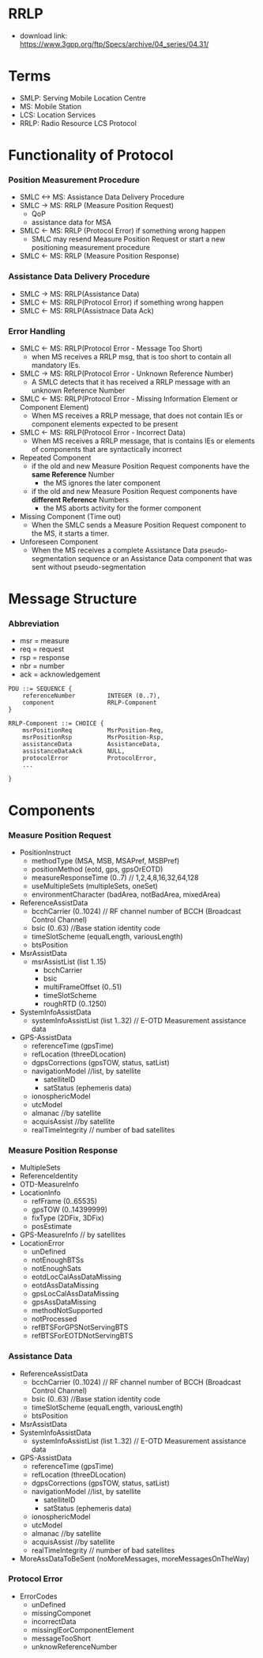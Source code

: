 # RRLP
* download link: https://www.3gpp.org/ftp/Specs/archive/04_series/04.31/
# Terms
* SMLP: Serving Mobile Location Centre
* MS: Mobile Station
* LCS: Location Services
* RRLP: Radio Resource LCS Protocol

# Functionality of Protocol
### Position Measurement Procedure
* SMLC <-> MS: Assistance Data Delivery Procedure
* SMLC ->  MS: RRLP (Measure Position Request)
  * QoP
  * assistance data for MSA
* SMLC <-  MS: RRLP (Protocol Error) if something wrong happen
  * SMLC may resend Measure Position Request or start a new positioning measurement procedure
* SMLC <-  MS: RRLP (Measure Position Response)

### Assistance Data Delivery Procedure
* SMLC ->  MS: RRLP(Assistance Data)
* SMLC <-  MS: RRLP(Protocol Error) if something wrong happen
* SMLC <-  MS: RRLP(Assistnace Data Ack)

### Error Handling
* SMLC <-  MS: RRLP(Protocol Error - Message Too Short)
  * when MS receives a RRLP msg, that is too short to contain all mandatory IEs.
* SMLC ->  MS: RRLP(Protocol Error - Unknown Reference Number)
  * A SMLC detects that it has received a RRLP message with an unknown Reference Number
* SMLC <-  MS: RRLP(Protocol Error - Missing Information Element or Component Element)
  * When MS receives a RRLP message, that does not contain IEs or component elements expected to be present
* SMLC <-  MS: RRLP(Protocol Error - Incorrect Data)
  * When MS receives a RRLP message, that is contains IEs or elements of components that are syntactically incorrect
* Repeated Component
  * if the old and new Measure Position Request components have the **same Reference** Number
    * the MS ignores the later component
  * if the old and new Measure Position Request components have **different Reference** Numbers
    * the MS aborts activity for the former component
* Missing Component (Time out)
  * When the SMLC sends a Measure Position Request component to the MS, it starts a timer.
* Unforeseen Component
  * When the MS receives a complete Assistance Data pseudo-segmentation sequence or an Assistance Data component that was sent without pseudo-segmentation

# Message Structure
### Abbreviation
* msr = measure
* req = request
* rsp = response
* nbr = number
* ack = acknowledgement
```
PDU ::= SEQUENCE {
	referenceNumber			INTEGER (0..7),
	component				RRLP-Component 
}

RRLP-Component ::= CHOICE {
	msrPositionReq			MsrPosition-Req,
	msrPositionRsp			MsrPosition-Rsp,
	assistanceData			AssistanceData,
	assistanceDataAck		NULL,
	protocolError			ProtocolError,
	...

}
```

# Components
### Measure Position Request
* PositionInstruct
  * methodType (MSA, MSB, MSAPref, MSBPref)
  * positionMethod (eotd, gps, gpsOrEOTD)
  * measureResponseTime (0..7) // 1,2,4,8,16,32,64,128
  * useMultipleSets (multipleSets, oneSet)
  * environmentCharacter (badArea, notBadArea, mixedArea)
* ReferenceAssistData
  * bcchCarrier (0..1024) // RF channel number of BCCH (Broadcast Control Channel)
  * bsic (0..63) //Base station identity code
  * timeSlotScheme (equalLength, variousLength)
  * btsPosition
* MsrAssistData
  * msrAssistList (list 1..15)
    * bcchCarrier
    * bsic
    * multiFrameOffset (0..51)
    * timeSlotScheme
    * roughRTD (0..1250)
* SystemInfoAssistData
  * systemInfoAssistList (list 1..32) // E-OTD Measurement assistance data
* GPS-AssistData
  * referenceTime (gpsTime)
  * refLocation (threeDLocation)
  * dgpsCorrections (gpsTOW, status, satList)
  * navigationModel //list, by satellite
    * satelliteID
    * satStatus (ephemeris data)
  * ionosphericModel
  * utcModel
  * almanac //by satellite
  * acquisAssist //by satellite
  * realTimeIntegrity // number of bad satellites

### Measure Position Response
* MultipleSets
* ReferenceIdentity
* OTD-MeasureInfo
* LocationInfo
  * refFrame (0..65535)
  * gpsTOW (0..14399999)
  * fixType (2DFix, 3DFix)
  * posEstimate
* GPS-MeasureInfo // by satellites
* LocationError
  * unDefined
  * notEnoughBTSs
  * notEnoughSats
  * eotdLocCalAssDataMissing 
  * eotdAssDataMissing 
  * gpsLocCalAssDataMissing 
  * gpsAssDataMissing 
  * methodNotSupported 
  * notProcessed 
  * refBTSForGPSNotServingBTS 
  * refBTSForEOTDNotServingBTS 

### Assistance Data
* ReferenceAssistData
  * bcchCarrier (0..1024) // RF channel number of BCCH (Broadcast Control Channel)
  * bsic (0..63) //Base station identity code
  * timeSlotScheme (equalLength, variousLength)
  * btsPosition
* MsrAssistData
* SystemInfoAssistData
  * systemInfoAssistList (list 1..32) // E-OTD Measurement assistance data
* GPS-AssistData
  * referenceTime (gpsTime)
  * refLocation (threeDLocation)
  * dgpsCorrections (gpsTOW, status, satList)
  * navigationModel //list, by satellite
    * satelliteID
    * satStatus (ephemeris data)
  * ionosphericModel
  * utcModel
  * almanac //by satellite
  * acquisAssist //by satellite
  * realTimeIntegrity // number of bad satellites
* MoreAssDataToBeSent (noMoreMessages, moreMessagesOnTheWay)

### Protocol Error
* ErrorCodes
  * unDefined
  * missingComponet
  * incorrectData
  * missingIEorComponentElement
  * messageTooShort
  * unknowReferenceNumber
